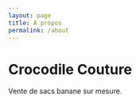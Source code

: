 ```yaml
---
layout: page
title: À propos
permalink: /about
---
```


# Crocodile Couture

Vente de sacs banane sur mesure.
